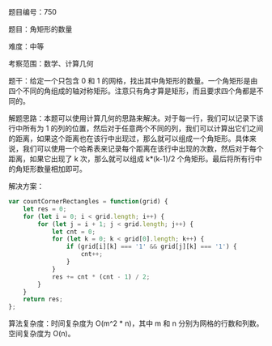 题目编号：750

题目：角矩形的数量

难度：中等

考察范围：数学、计算几何

题干：给定一个只包含 0 和 1 的网格，找出其中角矩形的数量。一个角矩形是由四个不同的角组成的轴对称矩形。注意只有角才算是矩形，而且要求四个角都是不同的。

解题思路：本题可以使用计算几何的思路来解决。对于每一行，我们可以记录下该行中所有为 1 的列的位置，然后对于任意两个不同的列，我们可以计算出它们之间的距离，如果这个距离也在该行中出现过，那么就可以组成一个角矩形。具体来说，我们可以使用一个哈希表来记录每个距离在该行中出现的次数，然后对于每个距离，如果它出现了 k 次，那么就可以组成 k*(k-1)/2 个角矩形。最后将所有行中的角矩形数量相加即可。

解决方案：

```javascript
var countCornerRectangles = function(grid) {
    let res = 0;
    for (let i = 0; i < grid.length; i++) {
        for (let j = i + 1; j < grid.length; j++) {
            let cnt = 0;
            for (let k = 0; k < grid[0].length; k++) {
                if (grid[i][k] === '1' && grid[j][k] === '1') {
                    cnt++;
                }
            }
            res += cnt * (cnt - 1) / 2;
        }
    }
    return res;
};
```

算法复杂度：时间复杂度为 O(m^2 * n)，其中 m 和 n 分别为网格的行数和列数。空间复杂度为 O(n)。